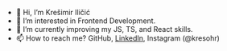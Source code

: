 - 👋 Hi, I’m Krešimir Iličić
- 👀 I’m interested in Frontend Development.
- 🌱 I’m currently improving my JS, TS, and React skills.
- 📫 How to reach me? GitHub, [LinkedIn](https://www.linkedin.com/in/kresimirilicic/), Instagram (@kresohr)

